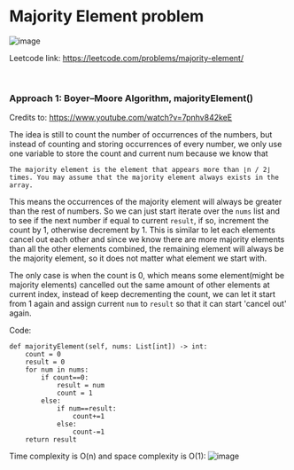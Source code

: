 # Majority Element problem
![image](https://user-images.githubusercontent.com/25105806/222879813-6fe8e45e-e76c-4193-a956-30464c3b4198.png)

Leetcode link: https://leetcode.com/problems/majority-element/

<br />

### Approach 1: Boyer–Moore Algorithm, majorityElement()

Credits to: https://www.youtube.com/watch?v=7pnhv842keE

The idea is still to count the number of occurrences of the numbers, but instead of counting and storing occurrences of every number, we only use one variable to store the count and current num because we know that

`The majority element is the element that appears more than ⌊n / 2⌋ times. You may assume that the majority element always exists in the array.` 

This means the occurrences of the majority element will always be greater than the rest of numbers. So we can just start iterate over the `nums` list and to see if the next number if equal to current `result`, if so, increment the count by 1, otherwise decrement by 1. This is similar to let each elements cancel out each other and since we know there are more majority elements than all the other elements combined, the remaining element will always be the majority element, so it does not matter what element we start with.

The only case is when the count is 0, which means some element(might be majority elements) cancelled out the same amount of other elements at current index, instead of keep decrementing the count, we can let it start from 1 again and assign current `num` to `result` so that it can start 'cancel out' again.

Code: 
```python3
def majorityElement(self, nums: List[int]) -> int:
	count = 0
	result = 0
	for num in nums:
		if count==0:
			result = num
			count = 1
		else:
			if num==result:
				count+=1
			else:
				count-=1
	return result
```

Time complexity is O(n) and space complexity is O(1):
![image](https://user-images.githubusercontent.com/25105806/222880282-9933e7bd-3e6f-4371-80a1-19179be4b54e.png)
